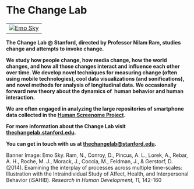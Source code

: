 # The Change Lab

| | 
|:-----|
| [![Emo Sky](https://thechangelab.stanford.edu/wp-content/uploads/2023/01/Screen-Shot-2021-11-30-at-16.30.43-1.png)]([https://github.com/StanfordVL/taskonomy/tree/master/results](https://thechangelab.stanford.edu/the-change-lab/)) |

**The Change Lab @ Stanford, directed by Professor Nilam Ram, studies change and attempts to invoke change.**

**We study how people change, how media change, how the world changes, and how all those changes interact and influence each other over time. We develop novel techniques for measuring change (often using mobile technologies), cool data visualizations (and sonifications), and novel methods for analysis of longitudinal data. We occasionally forward new theory about the dynamics of  human behavior and human interaction.**

**We are often engaged in analyzing the large repositories of smartphone data collected in the [Human Screenome Project](https://screenomics.stanford.edu).**

**For more information about the Change Lab visit [thechangelab.stanford.edu]("https://thechangelab.stanford.edu").**

**You can get in touch with us at [thechangelab@stanford.edu]("mailto:thechangelab@stanford.edu").**

Banner Image:
Emo Sky. Ram, N., Conroy, D., Pincus, A. L., Lorek, A., Rebar, A. H., Roche, M. J., Morack, J., Coccia, M., Feldman, J., & Gerstorf, D. (2014). Examining the interplay of processes across multiple time-scales: Illustration with the Intraindividual Study of Affect, Health, and Interpersonal Behavior (iSAHIB). *Research in Human Development, 11,* 142-160
